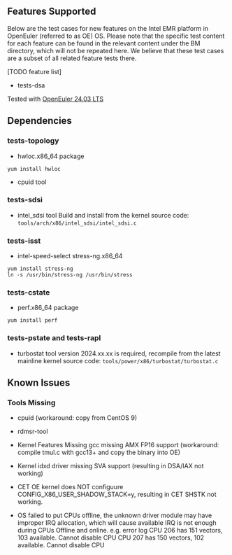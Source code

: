## Features Supported

Below are the test cases for new features on the Intel EMR platform in OpenEuler (referred to as OE) OS. Please note that the specific test content for each feature can be found in the relevant content under the BM directory, which will not be repeated here. We believe that these test cases are a subset of all related feature tests there.

[TODO feature list]
* tests-dsa

Tested with [OpenEuler 24.03 LTS](https://www.openeuler.org/zh/download/?version=openEuler%2024.03%20LTS)

## Dependencies
### tests-topology
* hwloc.x86_64 package
```
yum install hwloc
```

* cpuid tool

### tests-sdsi
* intel_sdsi tool
Build and install from the kernel source code: `tools/arch/x86/intel_sdsi/intel_sdsi.c`

### tests-isst
* intel-speed-select
stress-ng.x86_64
```
yum install stress-ng
ln -s /usr/bin/stress-ng /usr/bin/stress
```

### tests-cstate
* perf.x86_64 package
```
yum install perf
```

### tests-pstate and tests-rapl
* turbostat tool version 2024.xx.xx is required,
recompile from the latest mainline kernel source code: `tools/power/x86/turbostat/turbostat.c`

## Known Issues
### Tools Missing
* cpuid
(workaround: copy from CentOS 9)

* rdmsr-tool

* Kernel Features Missing
gcc missing AMX FP16 support
(workaround: compile tmul.c with gcc13+ and copy the binary into OE)

* Kernel idxd driver missing SVA support
(resulting in DSA/IAX not working)

* CET
OE kernel does NOT configuure CONFIG_X86_USER_SHADOW_STACK=y, resulting in CET SHSTK not working.

* OS failed to put CPUs offline, the unknown driver module may have improper IRQ allocation,
which will cause available IRQ is not enough during CPUs Offline and online. e.g. error log
CPU 206 has 151 vectors, 103 available. Cannot disable CPU
CPU 207 has 150 vectors, 102 available. Cannot disable CPU
